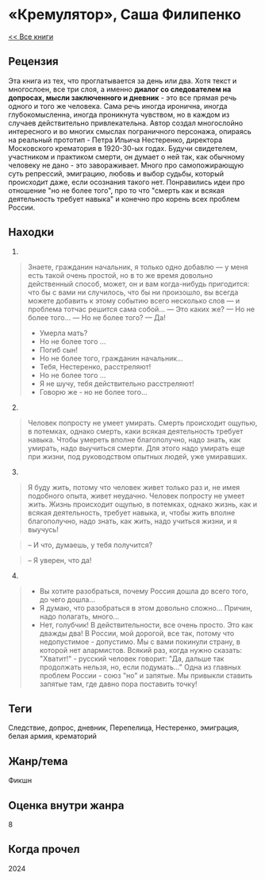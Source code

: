 # «Кремулятор», Саша Филипенко

[\<\< Все книги](../README.md)

## Рецензия

Эта книга из тех, что проглатывается за день или два. Хотя текст и многослоен, все три слоя, а именно **диалог со следователем на допросах, мысли заключенного и дневник** - это все прямая речь одного и того же человека. Сама речь иногда иронична, иногда глубокомысленна, иногда проникнута чувством, но в каждом из случаев действительно привлекательна. Автор создал многослойно интересного и во многих смыслах пограничного персонажа, опираясь на реальный прототип - Петра Ильича Нестеренко, директора Московского крематория в 1920-30-ых годах. Будучи свидетелем, участником и практиком смерти, он думает о ней так, как обычному человеку не дано - это завораживает. Много про самопожирающую суть репрессий, эмиграцию, любовь и выбор судьбы, который происходит даже, если осознания такого нет. Понравились идеи про отношение "но не более того", про то что "смерть как и всякая деятельность требует навыка" и конечно про корень всех проблем России.

## Находки

1. 

> Знаете, гражданин начальник, я  только одно добавлю — у меня есть такой очень простой, но в то же время довольно действенный способ, может, он и  вам когда-нибудь пригодится: что бы с вами ни случилось, что бы ни произошло, вы всегда можете добавить к этому событию всего несколько слов — и проблема тотчас решится сама собой…
> — Это каких же?
> — Но не более того…
> — Но не более того?
> — Да!
> - Умерла мать?
> - Но не более того ...
> - Погиб сын!
> - Но не более того, гражданин начальник...
> - Тебя, Нестеренко, расстреляют!
> - Но не более того ...
> - Я не шучу, тебя действительно расстреляют!
> - Говорю же - но не более того...

2. 

> Человек попросту не умеет умирать. Смерть происходит ощупью, в потемках, однако смерть, каки всякая деятельность требует навыка. Чтобы умереть вполне благополучно, надо знать, как умирать, надо выучиться смерти. Для этого надо умирать еще при жизни, под руководством опытных людей, уже умиравших.

3.

> Я буду жить, потому что человек живет только раз и, не имея подобного опыта, живет неудачно. Человек попросту не умеет жить. Жизнь происходит ощупью, в потемках, однако жизнь, как и всякая деятельность, требует навыка, и, чтобы жить вполне благополучно, надо знать, как жить, надо учиться жизни, и я выучусь!

> – И что, думаешь, у тебя получится?

> – Я уверен, что да!

4.  

> - Вы хотите разобраться, почему Россия дошла до всего того, до чего дошла...
> - Я думаю, что разобраться в этом довольно сложно... Причин, надо полагать, много...
> - Нет, голубчик! В действительности, все очень просто. Это как дважды два! В России, мой дорогой, все так, потому что недопустимое - допустимо. Мы с вами покинули страну, в которой нет алармистов. Всякий раз, когда нужно сказать: "Хватит!" - русский человек говорит: "Да, дальше так продолжать нельзя, но, если подумать..." Одна из главных проблем России - союз "но" и запятые. Мы привыкли ставить запятые там, где давно пора поставить точку!


## Теги

Следствие, допрос, дневник, Перепелица, Нестеренко, эмиграция, белая армия, крематорий

## Жанр/тема

Фикшн

## Оценка внутри жанра

8

## Когда прочел

2024